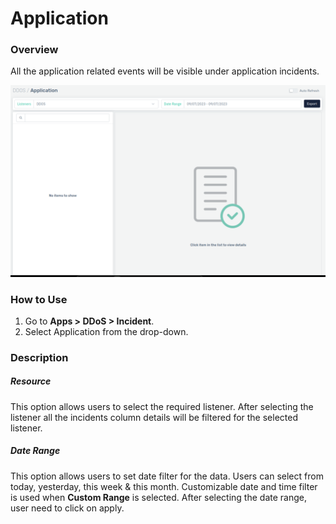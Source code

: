 # Application

### Overview
All the application related events will be visible under application incidents.

![Application Incidents](/img/ddos/v7/docs/apps.png)

### How to Use

1. Go to **Apps > DDoS > Incident**.
2. Select Application from the drop-down.

### Description

##### **Resource**

This option allows users to select the required listener. After selecting the listener all the incidents column details will be filtered for the selected listener.

##### **Date Range**

This option allows users to set date filter for the data. Users can select from today, yesterday, this week & this month. Customizable date and time filter is used when **Custom Range** is selected. After selecting the date range, user need to click on apply.